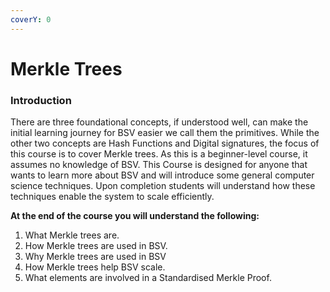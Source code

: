 ```yaml
---
coverY: 0
---
```


# Merkle Trees

### Introduction

There are three foundational concepts, if understood well, can make the initial learning journey for BSV easier we call them the  primitives. While the other two concepts are Hash Functions and Digital signatures, the focus of this course is to cover Merkle trees. As this is a beginner-level course, it assumes no knowledge of BSV. This Course is designed for anyone that wants to learn more about BSV and will introduce some general computer science techniques. Upon completion students will understand how these techniques enable the system to scale efficiently.

**At the end of the course you will understand the following:**

1. What Merkle trees are.
2. How Merkle trees are used in BSV.
3. Why Merkle trees are used in BSV
4. How Merkle trees help BSV scale.
5. What elements are involved in a Standardised Merkle Proof.

